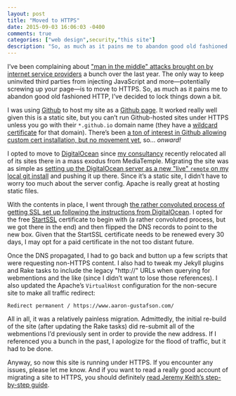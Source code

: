 ```yaml
---
layout: post
title: "Moved to HTTPS"
date: 2015-09-03 16:06:03 -0400
comments: true
categories: ["web design",security,"this site"]
description: "So, as much as it pains me to abandon good old fashioned HTTP, I’ve decided to lock things down a bit."
---
```


I’ve been complaining about ["man in the middle" attacks brought on by internet service providers](https://www.aaron-gustafson.com/notebook/more-proof-we-dont-control-our-web-pages/) a bunch over the last year. The only way to keep uninvited third parties from injecting JavaScript and more—potentially screwing up your page—is to move to HTTPS. So, as much as it pains me to abandon good old fashioned HTTP, I’ve decided to lock things down a bit.

<!-- more -->

I was using [Github](https://github.com/) to host my site as a [Github page](https://pages.github.com/). It worked really well given this is a static site, but you can’t run Github-hosted sites under HTTPS unless you go with their `*.github.io` domain name (they have a [wildcard certificate](https://en.wikipedia.org/wiki/Wildcard_certificate) for that domain). There’s been [a ton of interest in Github allowing custom cert installation, but no movement yet](https://github.com/isaacs/github/issues/156), so… <i>onward!</i>

I opted to move to [DigitalOcean](https://www.digitalocean.com/?refcode=5270a681c6fe) since [my consultancy](http://easy-designs.net) recently relocated all of its sites there in a mass exodus from MediaTemple. Migrating the site was as simple as [setting up the DigitalOcean server as a new "live" `remote` on my local git install](https://www.digitalocean.com/community/tutorials/how-to-set-up-automatic-deployment-with-git-with-a-vps) and pushing it up there. Since it’s a static site, I didn’t have to worry too much about the server config. Apache is really great at hosting static files.

With the contents in place, I went through [the rather convoluted process of getting SSL set up following the instructions from DigitalOcean](https://www.digitalocean.com/community/tutorials/how-to-set-up-apache-with-a-free-signed-ssl-certificate-on-a-vps). I opted for the free [StartSSL](http://www.startssl.com/) certificate to begin with (a rather convoluted process, but we got there in the end) and then flipped the DNS records to point to the new box. Given that the StartSSL certificate needs to be renewed every 30 days, I may opt for a paid certificate in the not too distant future.

Once the DNS propagated, I had to go back and button up a few scripts that were requesting non-HTTPS content. I also had to tweak my Jekyll plugins and Rake tasks to include the legacy "http://" URLs when querying for webmentions and the like (since I didn’t want to lose those references). I also updated the Apache’s `VirtualHost` configuration for the non-secure site to make all traffic redirect:

	Redirect permanent / https://www.aaron-gustafson.com/

All in all, it was a relatively painless migration. Admittedly, the initial re-build of the site (after updating the Rake tasks) did re-submit all of the webmentions I’d previously sent in order to provide the new address. If I referenced you a bunch in the past, I apologize for the flood of traffic, but it had to be done.

Anyway, so now this site is running under HTTPS. If you encounter any issues, please let me know. And if you want to read a really good account of migrating a site to HTTPS, you should definitely [read Jeremy Keith’s step-by-step guide](https://adactio.com/articles/7435).